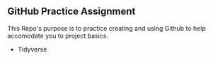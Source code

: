 ## GitHub Practice Assignment

This Repo's purpose is to practice creating and using Github to help accomodate you to project basics.

* Tidyverse
